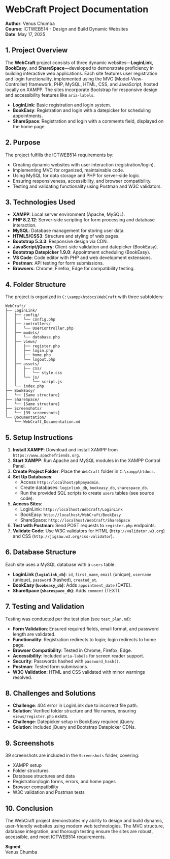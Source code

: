 # WebCraft Project Documentation

**Author**: Venus Chumba  
**Course**: ICTWEB514 - Design and Build Dynamic Websites  
**Date**: May 17, 2025

## 1. Project Overview
The **WebCraft** project consists of three dynamic websites—**LoginLink**, **BookEasy**, and **ShareSpace**—developed to demonstrate proficiency in building interactive web applications. Each site features user registration and login functionality, implemented using the MVC (Model-View-Controller) framework, PHP, MySQL, HTML, CSS, and JavaScript, hosted locally on XAMPP. The sites incorporate Bootstrap for responsive design and accessibility features like `aria-labels`.

- **LoginLink**: Basic registration and login system.
- **BookEasy**: Registration and login with a datepicker for scheduling appointments.
- **ShareSpace**: Registration and login with a comments field, displayed on the home page.

## 2. Purpose
The project fulfills the ICTWEB514 requirements by:
- Creating dynamic websites with user interaction (registration/login).
- Implementing MVC for organized, maintainable code.
- Using MySQL for data storage and PHP for server-side logic.
- Ensuring responsiveness, accessibility, and browser compatibility.
- Testing and validating functionality using Postman and W3C validators.

## 3. Technologies Used
- **XAMPP**: Local server environment (Apache, MySQL).
- **PHP 8.2.12**: Server-side scripting for form processing and database interaction.
- **MySQL**: Database management for storing user data.
- **HTML5/CSS3**: Structure and styling of web pages.
- **Bootstrap 5.3.3**: Responsive design via CDN.
- **JavaScript/jQuery**: Client-side validation and datepicker (BookEasy).
- **Bootstrap Datepicker 1.9.0**: Appointment scheduling (BookEasy).
- **VS Code**: Code editor with PHP and web development extensions.
- **Postman**: API testing for form submissions.
- **Browsers**: Chrome, Firefox, Edge for compatibility testing.

## 4. Folder Structure
The project is organized in `C:\xampp\htdocs\WebCraft` with three subfolders:
```
WebCraft/
├── LoginLink/
│   ├── config/
│   │   └── config.php
│   ├── controllers/
│   │   └── UserController.php
│   ├── models/
│   │   └── database.php
│   ├── views/
│   │   ├── register.php
│   │   ├── login.php
│   │   ├── home.php
│   │   └── logout.php
│   ├── assets/
│   │   ├── css/
│   │   │   └── style.css
│   │   └── js/
│   │       └── script.js
│   └── index.php
├── BookEasy/
│   └── [Same structure]
├── ShareSpace/
│   └── [Same structure]
├── Screenshots/
│   └── [39 screenshots]
└── Documentation/
    └── WebCraft_Documentation.md
```

## 5. Setup Instructions
1. **Install XAMPP**: Download and install XAMPP from `https://www.apachefriends.org`.
2. **Start XAMPP**: Run Apache and MySQL modules in the XAMPP Control Panel.
3. **Create Project Folder**: Place the `WebCraft` folder in `C:\xampp\htdocs`.
4. **Set Up Databases**:
   - Access `http://localhost/phpmyadmin`.
   - Create databases: `loginlink_db`, `bookeasy_db`, `sharespace_db`.
   - Run the provided SQL scripts to create `users` tables (see source code).
5. **Access Sites**:
   - LoginLink: `http://localhost/WebCraft/LoginLink`
   - BookEasy: `http://localhost/WebCraft/BookEasy`
   - ShareSpace: `http://localhost/WebCraft/ShareSpace`
6. **Test with Postman**: Send POST requests to `register.php` endpoints.
7. **Validate Code**: Use W3C validators for HTML (`http://validator.w3.org`) and CSS (`http://jigsaw.w3.org/css-validator`).

## 6. Database Structure
Each site uses a MySQL database with a `users` table:
- **LoginLink (`loginlink_db`)**: `id`, `first_name`, `email` (unique), `username` (unique), `password` (hashed), `created_at`.
- **BookEasy (`bookeasy_db`)**: Adds `appointment_date` (DATE).
- **ShareSpace (`sharespace_db`)**: Adds `comment` (TEXT).

## 7. Testing and Validation
Testing was conducted per the test plan (see `test_plan.md`):
- **Form Validation**: Ensured required fields, email format, and password length are validated.
- **Functionality**: Registration redirects to login; login redirects to home page.
- **Browser Compatibility**: Tested in Chrome, Firefox, Edge.
- **Accessibility**: Included `aria-labels` for screen reader support.
- **Security**: Passwords hashed with `password_hash()`.
- **Postman**: Tested form submissions.
- **W3C Validation**: HTML and CSS validated with minor warnings resolved.

## 8. Challenges and Solutions
- **Challenge**: 404 error in LoginLink due to incorrect file path.
- **Solution**: Verified folder structure and file names, ensuring `views/register.php` exists.
- **Challenge**: Datepicker setup in BookEasy required jQuery.
- **Solution**: Included jQuery and Bootstrap Datepicker CDNs.

## 9. Screenshots
39 screenshots are included in the `Screenshots` folder, covering:
- XAMPP setup
- Folder structures
- Database structures and data
- Registration/login forms, errors, and home pages
- Browser compatibility
- W3C validation and Postman tests

## 10. Conclusion
The WebCraft project demonstrates my ability to design and build dynamic, user-friendly websites using modern web technologies. The MVC structure, database integration, and thorough testing ensure the sites are robust, accessible, and meet ICTWEB514 requirements.

**Signed**,  
Venus Chumba